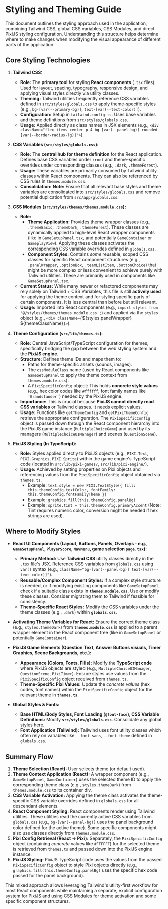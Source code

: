 # Styling and Theming Guide

This document outlines the styling approach used in the application, combining Tailwind CSS, global CSS variables, CSS Modules, and direct PixiJS styling configuration. Understanding this structure helps determine where to make changes when modifying the visual appearance of different parts of the application.

## Core Styling Technologies

1.  **Tailwind CSS:**
    *   **Role:** The **primary tool** for styling **React components** (`.tsx` files). Used for layout, spacing, typography, responsive design, and applying visual styles directly via utility classes.
    *   **Theming:** Tailwind utilities frequently reference CSS variables defined in `src/styles/globals.css` to apply theme-specific styles (e.g., `bg-[var(--primary-bg)]`, `text-[var(--text-color)]`).
    *   **Configuration:** Setup in `tailwind.config.ts`. Uses base variables and theme definitions from `src/styles/globals.css`.
    *   **Usage:** Applied directly as class names in JSX elements (e.g., `<div className="flex items-center p-4 bg-[var(--panel-bg)] rounded-[var(--border-radius-lg)]">`).

2.  **CSS Variables (`src/styles/globals.css`):**
    *   **Role:** The **central hub for theme definition** for the React application. Defines base CSS variables under `:root` and theme-specific overrides under corresponding classes (e.g., `.dark`, `.themeForest`).
    *   **Usage:** These variables are primarily consumed by Tailwind utility classes within React components. They can also be referenced by CSS rules in `themes.module.css`.
    *   **Consolidation:** **Note:** Ensure that all relevant base styles and theme variables are consolidated into `src/styles/globals.css` and remove potential duplication from `src/app/globals.css`.

3.  **CSS Modules (`src/styles/themes/themes.module.css`):**
    *   **Role:**
        *   **Theme Application:** Provides theme wrapper classes (e.g., `.themeBasic`, `.themeDark`, `.themeForest`). These classes are dynamically applied to high-level React wrapper components (like in `GameSetupPanel.tsx`, and potentially `GameContainer` or `GameplayView`). Applying these classes activates the corresponding CSS variable overrides defined in `globals.css`.
        *   **Component Styles:** Contains *some* reusable, scoped CSS classes for specific React component structures (e.g., `.panelWrapper`, `.optionBox`, `.teamListItem`, `.buttonChoice`) that might be more complex or less convenient to achieve purely with Tailwind utilities. These are primarily used in components like `GameSetupPanel.tsx`.
    *   **Current Status:** While many newer or refactored components may rely solely on Tailwind + CSS Variables, this file is still **actively used** for applying the theme context and for styling specific parts of certain components. It is less central than before but still relevant.
    *   **Usage:** Imported into React components (e.g., `import styles from '@/styles/themes/themes.module.css';`) and applied via the `styles` object (e.g., `<div className={`${styles.panelWrapper} ${themeClassName}`}>`).

4.  **Theme Configuration (`src/lib/themes.ts`):**
    *   **Role:** Central JavaScript/TypeScript configuration for themes, specifically bridging the gap between the web styling system and the **PixiJS engine**.
    *   **Structure:** Defines theme IDs and maps them to:
        *   Paths for theme-specific assets (sounds, images).
        *   The `cssModuleClass` name (used by React components like `GameSetupPanel` to apply the theme context from `themes.module.css`).
        *   A `PixiSpecificConfig` object: This holds **concrete style values** (e.g., hex color codes like `#ffffff`, font family names like `'Grandstander'`) needed by the PixiJS engine.
    *   **Importance:** This is crucial because **PixiJS cannot directly read CSS variables** or Tailwind classes. It needs explicit values.
    *   **Usage:** Functions like `getThemeConfig` and `getPixiThemeConfig` retrieve the appropriate configuration. The `PixiSpecificConfig` object is passed down through the React component hierarchy into the PixiJS game instance (`MultipleChoiceGame`) and used by its managers (`MultipleChoiceUIManager`) and scenes (`QuestionScene`).

5.  **PixiJS Styling (In TypeScript):**
    *   **Role:** Styles applied directly to PixiJS objects (e.g., `PIXI.Text`, `PIXI.Graphics`, `PIXI.Sprite`) within the game engine's TypeScript code (located in `src/lib/pixi-games/`, `src/lib/pixi-engine/`).
    *   **Usage:** Achieved by setting properties on Pixi objects and referencing values from the `PixiSpecificConfig` object obtained via `themes.ts`.
        *   Example: `text.style = new PIXI.TextStyle({ fill: this.themeConfig.textColor, fontFamily: this.themeConfig.fontFamilyTheme })`
        *   Example: `graphics.fill(this.themeConfig.panelBg)`
        *   Example: `sprite.tint = this.themeConfig.primaryAccent` (Note: Tint requires numeric color, conversion might be needed if hex strings are used).

## Where to Modify Styles

*   **React UI Components (Layout, Buttons, Panels, Overlays - e.g., `GameSetupPanel`, `PlayerScore`, `NavMenu`, game selection `page.tsx`):**
    *   **Primary Method:** Use **Tailwind CSS** utility classes directly in the `.tsx` file's JSX. Reference CSS variables from `globals.css` using `var()` syntax (e.g., `className="bg-[var(--panel-bg)] text-[var(--text-color)]"`).
    *   **Reusable/Complex Component Styles:** If a complex style structure is needed, or if modifying existing components like `GameSetupPanel`, check if a suitable class exists in **`themes.module.css`**. Use or modify these classes. Consider migrating them to Tailwind if feasible for consistency.
    *   **Theme-Specific React Styles:** Modify the CSS variables under the theme classes (e.g., `.dark`) within **`globals.css`**.

*   **Activating Theme Variables for React:** Ensure the correct theme class (e.g., `styles.themeDark`) from **`themes.module.css`** is applied to a parent wrapper element in the React component tree (like in `GameSetupPanel` or potentially `GameContainer`).

*   **PixiJS Game Elements (Question Text, Answer Buttons visuals, Timer Graphics, Scene Backgrounds, etc.):**
    *   **Appearance (Colors, Fonts, Fills):** Modify the **TypeScript code** where PixiJS objects are styled (e.g., `MultipleChoiceUIManager`, `QuestionScene`, `PixiTimer`). Ensure styles use values from the `PixiSpecificConfig` object received from `themes.ts`.
    *   **Theme-Specific Pixi Values:** Update the *concrete values* (hex codes, font names) within the `PixiSpecificConfig` object for the relevant theme in **`themes.ts`**.

*   **Global Styles & Fonts:**
    *   **Base HTML/Body Styles, Font Loading (`@font-face`), CSS Variable Definitions:** Modify **`src/styles/globals.css`**. Consolidate any global styles here.
    *   **Font Application (Tailwind):** Tailwind uses font utility classes which often rely on variables like `--font-sans`, `--font-theme` defined in `globals.css`.

## Summary Flow

1.  **Theme Selection (React):** User selects theme (or default used).
2.  **Theme Context Application (React):** A wrapper component (e.g., `GameSetupPanel`, `GameContainer`) uses the selected theme ID to apply the corresponding theme class (e.g., `styles.themeDark`) from `themes.module.css` to its container div.
3.  **CSS Variable Activation:** Applying the theme class activates the theme-specific CSS variable overrides defined in `globals.css` for all descendant elements.
4.  **React Component Styling:** React components render using Tailwind utilities. These utilities read the currently active CSS variables from `globals.css` (e.g., `bg-[var(--panel-bg)]` uses the panel background color defined for the active theme). Some specific components might also use classes directly from `themes.module.css`.
5.  **Pixi Config Retrieval (React -> Pixi):** Separately, the `PixiSpecificConfig` object (containing *concrete* values like `#FFFFFF`) for the selected theme is retrieved from `themes.ts` and passed down into the PixiJS engine instance.
6.  **PixiJS Styling:** PixiJS TypeScript code uses the values from the passed `PixiSpecificConfig` object to style Pixi objects directly (e.g., `graphics.fill(this.themeConfig.panelBg)` uses the specific hex code passed for the panel background).

This mixed approach allows leveraging Tailwind's utility-first workflow for most React components while maintaining a separate, explicit configuration system for PixiJS and using CSS Modules for theme activation and some specific component structures.

